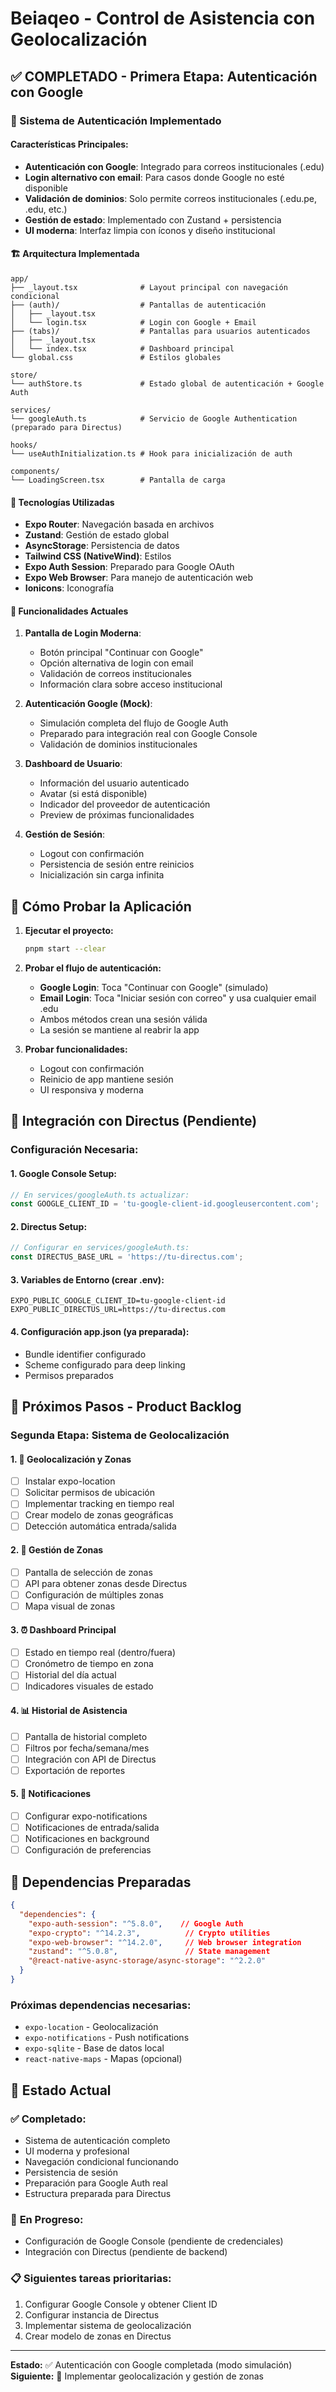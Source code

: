 # Beiaqeo - Control de Asistencia con Geolocalización

## ✅ COMPLETADO - Primera Etapa: Autenticación con Google

### 🔐 Sistema de Autenticación Implementado

#### Características Principales:
- **Autenticación con Google**: Integrado para correos institucionales (.edu)
- **Login alternativo con email**: Para casos donde Google no esté disponible
- **Validación de dominios**: Solo permite correos institucionales (.edu.pe, .edu, etc.)
- **Gestión de estado**: Implementado con Zustand + persistencia
- **UI moderna**: Interfaz limpia con íconos y diseño institucional

#### 🏗️ Arquitectura Implementada
```
app/
├── _layout.tsx              # Layout principal con navegación condicional
├── (auth)/                  # Pantallas de autenticación
│   ├── _layout.tsx         
│   └── login.tsx            # Login con Google + Email
├── (tabs)/                  # Pantallas para usuarios autenticados
│   ├── _layout.tsx         
│   └── index.tsx            # Dashboard principal
└── global.css               # Estilos globales

store/
└── authStore.ts             # Estado global de autenticación + Google Auth

services/
└── googleAuth.ts            # Servicio de Google Authentication (preparado para Directus)

hooks/
└── useAuthInitialization.ts # Hook para inicialización de auth

components/
└── LoadingScreen.tsx        # Pantalla de carga
```

#### 🔧 Tecnologías Utilizadas
- **Expo Router**: Navegación basada en archivos
- **Zustand**: Gestión de estado global
- **AsyncStorage**: Persistencia de datos
- **Tailwind CSS (NativeWind)**: Estilos
- **Expo Auth Session**: Preparado para Google OAuth
- **Expo Web Browser**: Para manejo de autenticación web
- **Ionicons**: Iconografía

#### 🎯 Funcionalidades Actuales
1. **Pantalla de Login Moderna**: 
   - Botón principal "Continuar con Google"
   - Opción alternativa de login con email
   - Validación de correos institucionales
   - Información clara sobre acceso institucional

2. **Autenticación Google (Mock)**:
   - Simulación completa del flujo de Google Auth
   - Preparado para integración real con Google Console
   - Validación de dominios institucionales

3. **Dashboard de Usuario**:
   - Información del usuario autenticado
   - Avatar (si está disponible)
   - Indicador del proveedor de autenticación
   - Preview de próximas funcionalidades

4. **Gestión de Sesión**:
   - Logout con confirmación
   - Persistencia de sesión entre reinicios
   - Inicialización sin carga infinita

## 📱 Cómo Probar la Aplicación

1. **Ejecutar el proyecto:**
   ```bash
   pnpm start --clear
   ```

2. **Probar el flujo de autenticación:**
   - **Google Login**: Toca "Continuar con Google" (simulado)
   - **Email Login**: Toca "Iniciar sesión con correo" y usa cualquier email .edu
   - Ambos métodos crean una sesión válida
   - La sesión se mantiene al reabrir la app

3. **Probar funcionalidades:**
   - Logout con confirmación
   - Reinicio de app mantiene sesión
   - UI responsiva y moderna

## 🔄 Integración con Directus (Pendiente)

### Configuración Necesaria:

#### 1. **Google Console Setup**:
```javascript
// En services/googleAuth.ts actualizar:
const GOOGLE_CLIENT_ID = 'tu-google-client-id.googleusercontent.com';
```

#### 2. **Directus Setup**:
```javascript
// Configurar en services/googleAuth.ts:
const DIRECTUS_BASE_URL = 'https://tu-directus.com';
```

#### 3. **Variables de Entorno** (crear .env):
```
EXPO_PUBLIC_GOOGLE_CLIENT_ID=tu-google-client-id
EXPO_PUBLIC_DIRECTUS_URL=https://tu-directus.com
```

#### 4. **Configuración app.json** (ya preparada):
- Bundle identifier configurado
- Scheme configurado para deep linking
- Permisos preparados

## 🎯 Próximos Pasos - Product Backlog

### Segunda Etapa: Sistema de Geolocalización

#### 1. 📍 **Geolocalización y Zonas**
- [ ] Instalar expo-location
- [ ] Solicitar permisos de ubicación
- [ ] Implementar tracking en tiempo real
- [ ] Crear modelo de zonas geográficas
- [ ] Detección automática entrada/salida

#### 2. 🏢 **Gestión de Zonas**
- [ ] Pantalla de selección de zonas
- [ ] API para obtener zonas desde Directus
- [ ] Configuración de múltiples zonas
- [ ] Mapa visual de zonas

#### 3. ⏰ **Dashboard Principal**
- [ ] Estado en tiempo real (dentro/fuera)
- [ ] Cronómetro de tiempo en zona
- [ ] Historial del día actual
- [ ] Indicadores visuales de estado

#### 4. 📊 **Historial de Asistencia**
- [ ] Pantalla de historial completo
- [ ] Filtros por fecha/semana/mes
- [ ] Integración con API de Directus
- [ ] Exportación de reportes

#### 5. 🔔 **Notificaciones**
- [ ] Configurar expo-notifications
- [ ] Notificaciones de entrada/salida
- [ ] Notificaciones en background
- [ ] Configuración de preferencias

## 🚀 Dependencias Preparadas

```json
{
  "dependencies": {
    "expo-auth-session": "^5.8.0",    // Google Auth
    "expo-crypto": "^14.2.3",          // Crypto utilities
    "expo-web-browser": "^14.2.0",     // Web browser integration
    "zustand": "^5.0.8",               // State management
    "@react-native-async-storage/async-storage": "^2.2.0"
  }
}
```

### Próximas dependencias necesarias:
- `expo-location` - Geolocalización
- `expo-notifications` - Push notifications
- `expo-sqlite` - Base de datos local
- `react-native-maps` - Mapas (opcional)

## 🏁 Estado Actual

### ✅ **Completado:**
- Sistema de autenticación completo
- UI moderna y profesional
- Navegación condicional funcionando
- Persistencia de sesión
- Preparación para Google Auth real
- Estructura preparada para Directus

### 🔄 **En Progreso:**
- Configuración de Google Console (pendiente de credenciales)
- Integración con Directus (pendiente de backend)

### 📋 **Siguientes tareas prioritarias:**
1. Configurar Google Console y obtener Client ID
2. Configurar instancia de Directus
3. Implementar sistema de geolocalización
4. Crear modelo de zonas en Directus

---

**Estado:** ✅ Autenticación con Google completada (modo simulación)  
**Siguiente:** 📍 Implementar geolocalización y gestión de zonas
